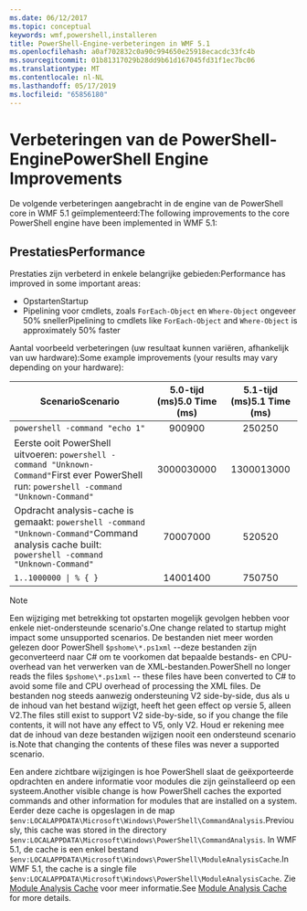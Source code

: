 ```yaml
---
ms.date: 06/12/2017
ms.topic: conceptual
keywords: wmf,powershell,installeren
title: PowerShell-Engine-verbeteringen in WMF 5.1
ms.openlocfilehash: a0af702832c0a90c994650e25918ecacdc33fc4b
ms.sourcegitcommit: 01b81317029b28dd9b61d167045fd31f1ec7bc06
ms.translationtype: MT
ms.contentlocale: nl-NL
ms.lasthandoff: 05/17/2019
ms.locfileid: "65856180"
---
```

# <a name="powershell-engine-improvements"></a><span data-ttu-id="68098-103">Verbeteringen van de PowerShell-Engine</span><span class="sxs-lookup"><span data-stu-id="68098-103">PowerShell Engine Improvements</span></span>

<span data-ttu-id="68098-104">De volgende verbeteringen aangebracht in de engine van de PowerShell core in WMF 5.1 geïmplementeerd:</span><span class="sxs-lookup"><span data-stu-id="68098-104">The following improvements to the core PowerShell engine have been implemented in WMF 5.1:</span></span>

## <a name="performance"></a><span data-ttu-id="68098-105">Prestaties</span><span class="sxs-lookup"><span data-stu-id="68098-105">Performance</span></span>

<span data-ttu-id="68098-106">Prestaties zijn verbeterd in enkele belangrijke gebieden:</span><span class="sxs-lookup"><span data-stu-id="68098-106">Performance has improved in some important areas:</span></span>

- <span data-ttu-id="68098-107">Opstarten</span><span class="sxs-lookup"><span data-stu-id="68098-107">Startup</span></span>
- <span data-ttu-id="68098-108">Pipelining voor cmdlets, zoals `ForEach-Object` en `Where-Object` ongeveer 50% sneller</span><span class="sxs-lookup"><span data-stu-id="68098-108">Pipelining to cmdlets like `ForEach-Object` and `Where-Object` is approximately 50% faster</span></span>

<span data-ttu-id="68098-109">Aantal voorbeeld verbeteringen (uw resultaat kunnen variëren, afhankelijk van uw hardware):</span><span class="sxs-lookup"><span data-stu-id="68098-109">Some example improvements (your results may vary depending on your hardware):</span></span>

| <span data-ttu-id="68098-110">Scenario</span><span class="sxs-lookup"><span data-stu-id="68098-110">Scenario</span></span> | <span data-ttu-id="68098-111">5.0-tijd (ms)</span><span class="sxs-lookup"><span data-stu-id="68098-111">5.0 Time (ms)</span></span> | <span data-ttu-id="68098-112">5.1-tijd (ms)</span><span class="sxs-lookup"><span data-stu-id="68098-112">5.1 Time (ms)</span></span> |
| -------- | :---------------: | :---------------: |
| `powershell -command "echo 1"` | <span data-ttu-id="68098-113">900</span><span class="sxs-lookup"><span data-stu-id="68098-113">900</span></span> | <span data-ttu-id="68098-114">250</span><span class="sxs-lookup"><span data-stu-id="68098-114">250</span></span> |
| <span data-ttu-id="68098-115">Eerste ooit PowerShell uitvoeren: `powershell -command "Unknown-Command"`</span><span class="sxs-lookup"><span data-stu-id="68098-115">First ever PowerShell run: `powershell -command "Unknown-Command"`</span></span> | <span data-ttu-id="68098-116">30000</span><span class="sxs-lookup"><span data-stu-id="68098-116">30000</span></span> | <span data-ttu-id="68098-117">13000</span><span class="sxs-lookup"><span data-stu-id="68098-117">13000</span></span> |
| <span data-ttu-id="68098-118">Opdracht analysis-cache is gemaakt: `powershell -command "Unknown-Command"`</span><span class="sxs-lookup"><span data-stu-id="68098-118">Command analysis cache built: `powershell -command "Unknown-Command"`</span></span> | <span data-ttu-id="68098-119">7000</span><span class="sxs-lookup"><span data-stu-id="68098-119">7000</span></span> | <span data-ttu-id="68098-120">520</span><span class="sxs-lookup"><span data-stu-id="68098-120">520</span></span> |
| <code>1..1000000 &#124; % { }</code> | <span data-ttu-id="68098-121">1400</span><span class="sxs-lookup"><span data-stu-id="68098-121">1400</span></span> | <span data-ttu-id="68098-122">750</span><span class="sxs-lookup"><span data-stu-id="68098-122">750</span></span> |

> [!NOTE]
> <span data-ttu-id="68098-123">Een wijziging met betrekking tot opstarten mogelijk gevolgen hebben voor enkele niet-ondersteunde scenario's.</span><span class="sxs-lookup"><span data-stu-id="68098-123">One change related to startup might impact some unsupported scenarios.</span></span> <span data-ttu-id="68098-124">De bestanden niet meer worden gelezen door PowerShell `$pshome\*.ps1xml` --deze bestanden zijn geconverteerd naar C# om te voorkomen dat bepaalde bestands- en CPU-overhead van het verwerken van de XML-bestanden.</span><span class="sxs-lookup"><span data-stu-id="68098-124">PowerShell no longer reads the files `$pshome\*.ps1xml` -- these files have been converted to C# to avoid some file and CPU overhead of processing the XML files.</span></span> <span data-ttu-id="68098-125">De bestanden nog steeds aanwezig ondersteuning V2 side-by-side, dus als u de inhoud van het bestand wijzigt, heeft het geen effect op versie 5, alleen V2.</span><span class="sxs-lookup"><span data-stu-id="68098-125">The files still exist to support V2 side-by-side, so if you change the file contents, it will not have any effect to V5, only V2.</span></span> <span data-ttu-id="68098-126">Houd er rekening mee dat de inhoud van deze bestanden wijzigen nooit een ondersteund scenario is.</span><span class="sxs-lookup"><span data-stu-id="68098-126">Note that changing the contents of these files was never a supported scenario.</span></span>

<span data-ttu-id="68098-127">Een andere zichtbare wijzigingen is hoe PowerShell slaat de geëxporteerde opdrachten en andere informatie voor modules die zijn geïnstalleerd op een systeem.</span><span class="sxs-lookup"><span data-stu-id="68098-127">Another visible change is how PowerShell caches the exported commands and other information for modules that are installed on a system.</span></span> <span data-ttu-id="68098-128">Eerder deze cache is opgeslagen in de map `$env:LOCALAPPDATA\Microsoft\Windows\PowerShell\CommandAnalysis`.</span><span class="sxs-lookup"><span data-stu-id="68098-128">Previously, this cache was stored in the directory `$env:LOCALAPPDATA\Microsoft\Windows\PowerShell\CommandAnalysis`.</span></span> <span data-ttu-id="68098-129">In WMF 5.1, de cache is een enkel bestand `$env:LOCALAPPDATA\Microsoft\Windows\PowerShell\ModuleAnalysisCache`.</span><span class="sxs-lookup"><span data-stu-id="68098-129">In WMF 5.1, the cache is a single file `$env:LOCALAPPDATA\Microsoft\Windows\PowerShell\ModuleAnalysisCache`.</span></span> <span data-ttu-id="68098-130">Zie [Module Analysis Cache](release-notes.md#module-analysis-cache) voor meer informatie.</span><span class="sxs-lookup"><span data-stu-id="68098-130">See [Module Analysis Cache](release-notes.md#module-analysis-cache) for more details.</span></span>